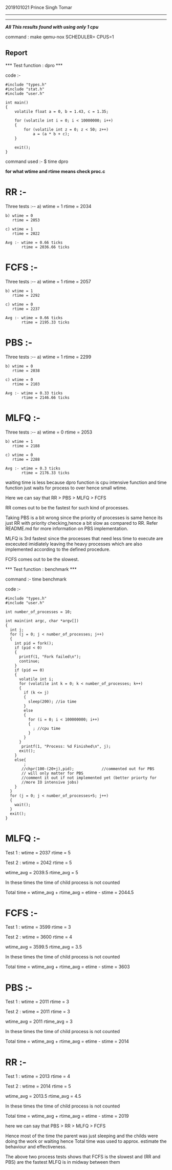2019101021
Prince Singh Tomar

---
---

***All This results found with using only 1 cpu***

command : make qemu-nox SCHEDULER=<schedular> CPUS=1

## Report

*** Test function : dpro ***

code :-
```
#include "types.h"
#include "stat.h"
#include "user.h"

int main()
{
    volatile float a = 0, b = 1.43, c = 1.35;

    for (volatile int i = 0; i < 10000000; i++)
    {
        for (volatile int z = 0; z < 50; z++)
            a = (a * b + c);
    }
    
    exit();
}
```

command used :- $ time dpro

**for what wtime and rtime means check proc.c**

# RR :- 
 Three tests :--
    a) wtime = 1
       rtime = 2034

    b) wtime = 0
       rtime = 2053

    c) wtime = 1
       rtime = 2022

    Avg :- wtime = 0.66 ticks
           rtime = 2036.66 ticks

# FCFS :-
 Three tests :--
    a) wtime = 1
       rtime = 2057

    b) wtime = 1
       rtime = 2292

    c) wtime = 0
       rtime = 2237

    Avg :- wtime = 0.66 ticks
           rtime = 2195.33 ticks

# PBS :- 
 Three tests :--
    a) wtime = 1
       rtime = 2299

    b) wtime = 0
       rtime = 2038

    c) wtime = 0
       rtime = 2103

    Avg :- wtime = 0.33 ticks
           rtime = 2146.66 ticks

# MLFQ :- 
 Three tests :--
    a) wtime = 0
       rtime = 2053

    b) wtime = 1
       rtime = 2188

    c) wtime = 0
       rtime = 2288

    Avg :- wtime = 0.3 ticks
           rtime = 2176.33 ticks

waiting time is less because dpro function is cpu intensive function 
and time function just waits for process to over hence small wtime.

Here we can say that RR > PBS > MLFQ > FCFS

RR comes out to be the fastest for such kind of processes.

Taking PBS is a bit wrong since the priority of processes is same hence
its just RR with priority checking,hence a bit slow as compared to RR.
Refer README.md for more information on PBS implementation.

MLFQ is 3rd fastest since the processes that need less time to execute are 
excecuted imidiately leaving the heavy processes which are also implemented
according to the defined procedure.

FCFS comes out to be the slowest.

*** Test function : benchmark ***

command :- time benchmark

code :- 
```
#include "types.h"
#include "user.h"

int number_of_processes = 10;

int main(int argc, char *argv[])
{
  int j;
  for (j = 0; j < number_of_processes; j++)
  {
    int pid = fork();
    if (pid < 0)
    {
      printf(1, "Fork failed\n");
      continue;
    }
    if (pid == 0)
    {
      volatile int i;
      for (volatile int k = 0; k < number_of_processes; k++)
      {
        if (k <= j)
        {
          sleep(200); //io time
        }
        else
        {
          for (i = 0; i < 100000000; i++)
          {
            ; //cpu time
          }
        }
      }
       printf(1, "Process: %d Finished\n", j);
      exit();
    }
    else{
        ;
       //chpr(100-(20+j),pid);            //commented out for PBS
       // will only matter for PBS
       //comment it out if not implemented yet (better priorty for 
       //more IO intensive jobs)
    }
  }
  for (j = 0; j < number_of_processes+5; j++)
  {
    wait();
  }
  exit();
}

```
# MLFQ :-

Test 1 :
   wtime = 2037
   rtime = 5

Test 2 :
   wtime = 2042
   rtime = 5

wtime_avg = 2039.5
rtime_avg = 5

In these times the time of child process is not counted

Total time = wtime_avg + rtime_avg = etime - stime = 2044.5 

# FCFS :-

Test 1 :
   wtime = 3599
   rtime = 3

Test 2 :
   wtime = 3600
   rtime = 4

wtime_avg = 3599.5
rtime_avg = 3.5

In these times the time of child process is not counted

Total time = wtime_avg + rtime_avg = etime - stime = 3603

# PBS :-

Test 1 :
   wtime = 2011
   rtime = 3

Test 2 :
   wtime = 2011
   rtime = 3

wtime_avg = 2011
rtime_avg = 3

In these times the time of child process is not counted

Total time = wtime_avg + rtime_avg = etime - stime = 2014

# RR :-

Test 1 :
   wtime = 2013
   rtime = 4

Test 2 :
   wtime = 2014
   rtime = 5

wtime_avg = 2013.5
rtime_avg = 4.5

In these times the time of child process is not counted

Total time = wtime_avg + rtime_avg = etime - stime = 2019

here we can say that 
   PBS > RR > MLFQ > FCFS

Hence most of the time the parent was just sleeping and the childs 
were doing the work or waiting hence Total time was used to approx.
estimate the behaviour and effectiveness.

The above two process tests shows that FCFS is the slowest and (RR 
and PBS) are the fastest MLFQ is in midway between them